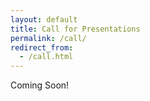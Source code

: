 ```yaml
---
layout: default
title: Call for Presentations
permalink: /call/
redirect_from:
  - /call.html
---
```


Coming Soon!
